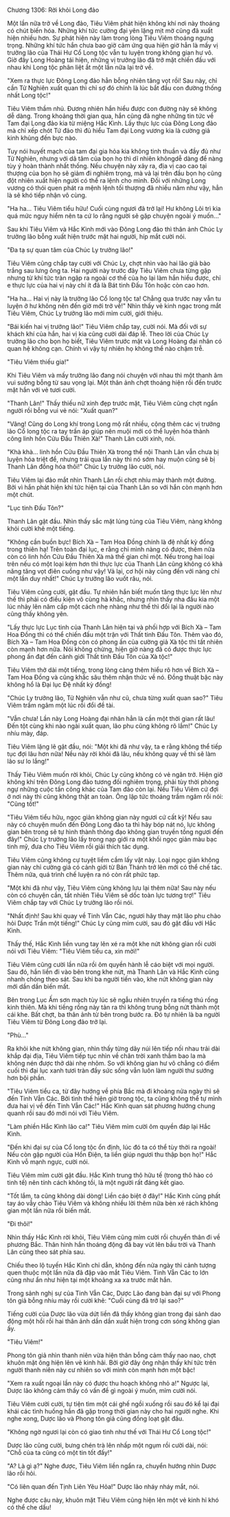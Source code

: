 




Chương 1306: Rời khỏi Long đảo


Một lần nữa trở về Long đảo, Tiêu Viêm phát hiện không khí nơi này thoáng có chút biến hóa. Những khí tức cường đại yên lặng mịt mờ cũng đã xuất hiện nhiều hơn. Sự phát hiện này làm trong lòng Tiêu Viêm thoáng ngưng trọng. Những khí tức hắn chưa bao giờ cảm ứng qua hiện giờ hẳn là mấy vị trưởng lão của Thái Hư Cổ Long tộc vẫn tu luyện trong không gian hư vô. Giờ đây Long Hoàng tái hiện, những vị trưởng lão đã trở mặt chiến đấu với nhau khi Long tộc phân liệt ắt một lần nữa lại trở về.

"Xem ra thực lực Đông Long đảo hẳn bỗng nhiên tăng vọt rồi! Sau này, chỉ cần Tử Nghiên xuất quan thì chỉ sợ đó chính là lúc bắt đầu con đường thống nhất Long tộc!"

Tiêu Viêm thầm nhủ. Đương nhiên hắn hiểu được con đường này sẽ không dễ dàng. Trong khoảng thời gian qua, hắn cũng đã nghe những tin tức về Tam đại Long đảo kia từ miệng Hắc Kình. Lấy thực lực của Đông Long đảo mà chỉ xếp chót Tứ đảo thì đủ hiểu Tam đại Long vương kia là cường giả kinh khủng đến bực nào.

Tuy nói huyết mạch của tam đại gia hỏa kia không tinh thuần và đầy đủ như Tử Nghiên, nhưng với dã tâm của bọn họ thì dĩ nhiên khôngdễ dàng để nàng tùy ý hoàn thành nhất thống. Nếu chuyện này xảy ra, địa vị cao cao tại thượng của bọn họ sẽ giảm đi nghiêm trọng, mà vả lại trên đầu bọn họ cũng đột nhiên xuất hiện người có thể ra lệnh cho mình. Đối với những Long vương có thói quen phát ra mệnh lệnh tối thượng đã nhiều năm như vậy, hẳn là sẽ khó tiếp nhận vô cùng.

"Ha ha… Tiêu Viêm tiểu hữu! Cuối cùng ngươi đã trở lại! Hư không Lôi trì kia quá mức nguy hiểm nên ta cứ lo rằng người sẽ gặp chuyện ngoài ý muốn…"

Sau khi Tiêu Viêm và Hắc Kình mới vào Đông Long đảo thì thân ảnh Chúc Ly trưởng lão bỗng xuất hiện trước mặt hai người, híp mắt cười nói.

"Đa tạ sự quan tâm của Chúc Ly trưởng lão!"

Tiêu Viêm cũng chắp tay cười với Chúc Ly, chợt nhìn vào hai lão giả bào trắng sau lưng ông ta. Hai người này trước đây Tiêu Viêm chưa từng gặp nhưng từ khí tức tràn ngập ra ngoài cơ thể của họ lại làm hắn hiểu được, chỉ e thực lực của hai vị này chí ít đã là Bát tinh Đấu Tôn hoặc còn cao hơn.

"Ha ha… Hai vị này là trưởng lão Cổ long tộc ta! Chẳng qua trước nay vẫn tu luyện ở hư không nên đến giờ mới trở về!" Nhìn thấy vẻ kinh ngạc trong mắt Tiêu Viêm, Chúc Ly trưởng lão mới mỉm cười, giới thiệu.

"Bái kiến hai vị trưởng lão!" Tiêu Viêm chắp tay, cười nói. Mà đối với sự khách khí của hắn, hai vị kia cũng cười dài đáp lễ. Theo lời của Chúc Ly trưởng lão cho bọn họ biết, Tiêu Viêm trước mặt và Long Hoàng đại nhân có quan hệ không cạn. Chính vì vậy tự nhiên họ không thể nào chậm trễ.

"Tiêu Viêm thiếu gia!"

Khi Tiêu Viêm và mấy trưởng lão đang nói chuyện với nhau thì một thanh âm vui sướng bỗng từ sau vọng lại. Một thân ảnh chợt thoáng hiện rồi đến trước mặt hắn với vẻ tươi cười.

"Thanh Lân!" Thấy thiếu nữ xinh đẹp trước mặt, Tiêu Viêm cũng chợt ngẩn người rồi bỗng vui vẻ nói: "Xuất quan?"

"Vâng! Cũng do Long khí trong Long mộ rất nhiều, cộng thêm các vị trưởng lão Cổ long tộc ra tay trấn áp giúp nên muội mới có thể luyện hóa thành công linh hồn Cửu Đầu Thiên Xà!" Thanh Lân cười xinh, nói.

"Khà khà… linh hồn Cửu Đầu Thiên Xà trong thể nội Thanh Lân vẫn chưa bị luyện hóa triệt để, nhưng trải qua lần này thì nó sớm hay muộn cũng sẽ bị Thanh Lân đồng hóa thôi!" Chúc Ly trưởng lão cười, nói.

Tiêu Viêm lại đảo mắt nhìn Thanh Lân rồi chợt nhíu mày thành một đường. Bởi vì hắn phát hiện khí tức hiện tại của Thanh Lân so với hắn còn mạnh hơn một chút.

"Lục tinh Đấu Tôn?"

Thanh Lân gật đầu. Nhìn thấy sắc mặt lúng túng của Tiêu Viêm, nàng không khỏi cười khẽ một tiếng.

"Không cần buồn bực! Bích Xà – Tam Hoa Đồng chính là đệ nhất kỳ đồng trong thiên hạ! Trên toàn đại lục, e rằng chỉ mình nàng có được, thêm nữa còn có linh hồn Cửu Đầu Thiên Xà mà thế gian chỉ một. Nếu trong hai loại trên nếu có một loại kém hơn thì thực lực của Thanh Lân cũng không có khả năng tăng vọt điên cuồng như vậy! Vả lại, cơ hội này cũng đến với nàng chỉ một lần duy nhất!" Chúc Ly trưởng lão vuốt râu, nói.

Tiêu Viêm cũng cười, gật đầu. Tự nhiên hắn biết muốn tăng thực lực lên như thế thì phải có điều kiện vô cùng hà khắc, nhưng nhìn thấy nha đầu kia một lúc nhảy lên năm cấp một cách nhẹ nhàng như thế thì đổi lại là người nào cũng thấy không yên.

"Lấy thực lực Lục tinh của Thanh Lân hiện tại và phối hợp với Bích Xà – Tam Hoa Đồng thì có thể chiến đấu một trận với Thất tinh Đấu Tôn. Thêm vào đó, Bích Xà – Tam Hoa Đồng còn có phong ấn của cường giả Xà tộc thì tất nhiên còn mạnh hơn nữa. Nói không chừng, hiện giờ nàng đã có được thực lực phong ấn đạt đến cảnh giới Thất tinh Đấu Tôn của Xà tộc!"

Tiêu Viêm thở dài một tiếng, trong lòng càng thêm hiểu rõ hơn về Bích Xà – Tam Hoa Đồng và cũng khắc sâu thêm nhận thức về nó. Đồng thuật bậc này không hổ là Đại lục Đệ nhất kỳ đồng!

"Chúc Ly trưởng lão, Tử Nghiên vẫn như cũ, chưa từng xuất quan sao?" Tiêu Viêm trầm ngâm một lúc rồi đổi đề tài.

"Vẫn chưa! Lần này Long Hoàng đại nhân hẳn là cần một thời gian rất lâu! Đến tột cùng khi nào ngài xuất quan, lão phu cũng không rõ lắm!" Chúc Ly nhíu mày, đáp.

Tiêu Viêm lặng lẽ gật đầu, nói: "Một khi đã như vậy, ta e rằng không thể tiếp tục đợi lâu hơn nữa! Nều này rời khỏi đã lâu, nếu không quay về thì sẽ làm lão sư lo lắng!"

Thấy Tiêu Viêm muốn rời khỏi, Chúc Ly cũng không có vẻ ngăn trở. Hiện giờ không khí trên Đông Long đảo tương đối nghiêm trọng, phải tùy thời phòng ngự những cuộc tấn công khác của Tam đảo còn lại. Nếu Tiêu Viêm cứ đợi ở nơi này thì cũng không thật an toàn. Ông lập tức thoáng trầm ngâm rồi nói: "Cũng tốt!"

"Tiêu Viêm tiểu hữu, ngọc giản không gian này ngươi cứ cất kỹ! Nếu sau này có chuyện muốn đến Đông Long đảo ta thì hãy bóp nát nó, lực không gian bên trong sẽ tự hình thành thông đạo không gian truyền tống ngươi đến đây!" Chúc Ly trưởng lão lấy trong nạp giới ra một khối ngọc giản màu bạc tinh mỹ, đưa cho Tiêu Viêm rồi giải thích tác dụng.

Tiêu Viêm cũng không cự tuyệt liềm cầm lấy vật này. Loại ngọc giản không gian này chỉ cường giả có cảnh giới từ Bán Thánh trở lên mới có thể chế tác. Thêm nữa, quá trình chế luyện ra nó còn rất phức tạp.

"Một khi đã như vậy, Tiêu Viêm cũng không lưu lại thêm nữa! Sau này nếu còn có chuyện cần, tất nhiên Tiêu Viêm sẽ dốc toàn lực tương trợ!" Tiêu Viêm chắp tay với Chúc Ly trưởng lão rồi nói.

"Nhất định! Sau khi quay về Tinh Vẫn Các, ngươi hãy thay mặt lão phu chào hỏi Dược Trần một tiếng!" Chúc Ly cũng mỉm cười, sau đó gật đầu với Hắc Kình.

Thấy thế, Hắc Kình liền vung tay lên xé ra một khe nứt không gian rồi cười nói với Tiêu Viêm: "Tiêu Viêm tiểu ca, xin mời!"

Tiêu Viêm cũng cười lần nữa rồi ôm quyền hành lễ cáo biệt với mọi người. Sau đó, hắn liền đi vào bên trong khe nứt, mà Thanh Lân và Hắc Kình cũng nhanh chóng theo sát. Sau khi ba người tiến vào, khe nứt không gian này mới dần dần biến mất.

Bên trong Lục Ấm sơn mạch tùy lúc sẽ ngẫu nhiên truyền ra tiếng thú rống kinh thiên. Mà khi tiếng rống này tản ra thì không trung bỗng nứt thành một cái khe. Bất chợt, ba thân ảnh từ bên trong bước ra. Đó tự nhiên là ba người Tiêu Viêm từ Đông Long đảo trở lại.

"Phù…"

Ra khỏi khe nứt không gian, nhìn thấy từng dãy núi lên tiếp nối nhau trải dài khắp đại địa, Tiêu Viêm tiếp tục nhìn về chân trời xanh thẳm bao la mà không nén được thở dài nhẹ nhõm. So với không gian hư vô chẳng có điểm cuối thì đại lục xanh tươi tràn đầy sức sống vẫn luôn làm người thư sướng hơn bội phần.

"Tiêu Viêm tiểu ca, từ đây hướng về phía Bắc mà đi khoảng nửa ngày thì sẽ đến Tinh Vẫn Các. Bởi tình thế hiện giờ trong tộc, ta cũng không thể tự mình đưa hai vị về đến Tinh Vẫn Các!" Hắc Kình quan sát phương hướng chung quanh rồi sau đó mới nói với Tiêu Viêm.

"Làm phiền Hắc Kình lão ca!" Tiêu Viêm mỉm cười ôm quyền đáp lại Hắc Kình.

"Đến khi đại sự của Cổ long tộc ổn định, lúc đó ta có thể tùy thời ra ngoài! Nếu còn gặp người của Hồn Điện, ta liền giúp ngươi thu thập bọn họ!" Hắc Kình vỗ mạnh ngực, cười nói.

Tiêu Viêm mỉm cười gật đầu. Hắc Kình trung thô hữu tế (trong thô hào có tinh tế) nên tính cách không tồi, là một người rất đáng kết giao.

"Tốt lắm, ta cũng không dài dòng! Liền cáo biệt ở đây!" Hắc Kình cũng phất tay áo vẫy chào Tiêu Viêm và không nhiều lời thêm nữa bèn xé rách không gian một lần nữa rồi biến mất.

"Đi thôi!"

Nhìn thấy Hắc Kình rời khỏi, Tiêu Viêm cũng mỉm cười rồi chuyển thân đi về phương Bắc. Thân hình hắn thoáng động đã bay vút lên bầu trời và Thanh Lân cũng theo sát phía sau.

Chiếu theo lộ tuyến Hắc Kình chỉ dẫn, không đến nửa ngày thì cảnh tượng quen thuộc một lần nữa đã đập vào mắt Tiêu Viêm. Tinh Vẫn Các to lớn cũng như ẩn như hiện tại một khoảng xa xa trước mắt hắn.

Trong sảnh nghị sự của Tinh Vẫn Các, Dược Lão đang bàn đại sự với Phong tôn giả bỗng nhíu mày rồi cười khẽ: "Cuối cùng đã trở lại sao?"

Tiếng cười của Dược lão vừa dứt liền đã thấy không gian trong đại sảnh dao động một hồi rồi hai thân ảnh dần dần xuất hiện trong cơn sóng không gian ấy.

"Tiêu Viêm!"

Phong tôn giả nhìn thanh niên vừa hiện thân bỗng cảm thấy nao nao, chợt khuôn mặt ông hiện lên vẻ kinh hãi. Bởi giờ đây ông nhận thấy khí tức trên người thanh niên này cư nhiên so với mình còn mạnh hơn một bậc!

"Xem ra xuất ngoại lần này có được thu hoạch không nhỏ a!" Ngược lại, Dược lão không cảm thấy có vấn đề gì ngoài ý muốn, mỉm cười nói.

Tiêu Viêm cười cười, tự tiện tìm một cái ghế ngồi xuống rồi sau đó kể lại đại khái các tình huống hắn đã gặp trong thời gian này cho hai người nghe. Khi nghe xong, Dược lão và Phong tôn giả cũng đồng loạt gật đầu.

"Không ngờ ngươi lại còn có giao tình như thế với Thái Hư Cổ Long tộc!"

Dược lão cũng cười, bưng chén trà lên nhấp một ngụm rồi cười dài, nói: "Chỗ của ta cũng có một tin tốt đấy!"

"A? Là gì ạ?" Nghe được, Tiêu Viêm liền ngẩn ra, chuyển hướng nhìn Dược lão rồi hỏi.

"Có liên quan đến Tịnh Liên Yêu Hỏa!" Dược lão nháy nháy mắt, nói.

Nghe được câu này, khuôn mặt Tiêu Viêm cũng hiện lên một vẻ kinh hỉ khó có thể che dấu!




